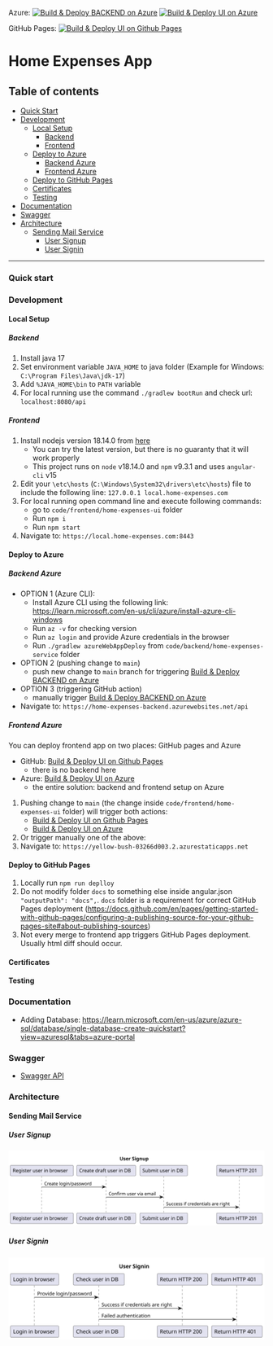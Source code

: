 Azure:
[![Build & Deploy BACKEND on Azure](https://github.com/home-expenses-github-username/home-expenses/actions/workflows/build-backend-azure.yml/badge.svg)](https://github.com/home-expenses-github-username/home-expenses/actions/workflows/build-backend-azure.yml)
[![Build & Deploy UI on Azure](https://github.com/home-expenses-github-username/home-expenses/actions/workflows/build-ui-azure.yml/badge.svg)](https://github.com/home-expenses-github-username/home-expenses/actions/workflows/build-ui-azure.yml)

GitHub Pages:
[![Build & Deploy UI on Github Pages](https://github.com/home-expenses-github-username/home-expenses/actions/workflows/build-ui-ghpages.yml/badge.svg)](https://github.com/home-expenses-github-username/home-expenses/actions/workflows/build-ui-ghpages.yml)

# Home Expenses App

## Table of contents

- [Quick Start](#quick-start)
- [Development](#development)
  - [Local Setup](#local-setup)
    - [Backend](#backend)
    - [Frontend](#frontend)
  - [Deploy to Azure](#deploy-to-azure)
    - [Backend Azure](#backend-azure)
    - [Frontend Azure](#frontend-azure)
  - [Deploy to GitHub Pages](#deploy-to-github-pages)
  - [Certificates](#certificates)
  - [Testing](#testing)
- [Documentation](#documentation)
- [Swagger](#swagger)
- [Architecture](#architecture)
  - [Sending Mail Service](#sending-mail-service)
    - [User Signup](#user-signup)
    - [User Signin](#user-signin)

---

### Quick start

### Development

#### Local Setup

##### Backend

1. Install java 17
2. Set environment variable `JAVA_HOME` to java folder (Example for Windows: `C:\Program Files\Java\jdk-17`)
3. Add `%JAVA_HOME\bin` to `PATH` variable
4. For local running use the command `./gradlew bootRun` and check url: `localhost:8080/api`

##### Frontend

1. Install nodejs version 18.14.0 from [here](https://nodejs.org/download/release/v18.14.0/)
   - You can try the latest version, but there is no guaranty that it will work properly
   - This project runs on `node` v18.14.0 and `npm` v9.3.1 and uses `angular-cli` v15
2. Edit your `\etc\hosts` (`C:\Windows\System32\drivers\etc\hosts`) file to include the following line: `127.0.0.1 local.home-expenses.com`
3. For local running open command line and execute following commands:
   - go to `code/frontend/home-expenses-ui` folder
   - Run `npm i`
   - Run `npm start`
4. Navigate to: `https://local.home-expenses.com:8443`

#### Deploy to Azure

##### Backend Azure

- OPTION 1 (Azure CLI):
  - Install Azure CLI using the following link: https://learn.microsoft.com/en-us/cli/azure/install-azure-cli-windows
  - Run `az -v` for checking version
  - Run `az login` and provide Azure credentials in the browser
  - Run `./gradlew azureWebAppDeploy` from `code/backend/home-expenses-service` folder
- OPTION 2 (pushing change to `main`)
  - push new change to `main` branch for triggering [Build & Deploy BACKEND on Azure](https://github.com/home-expenses-github-username/home-expenses/actions/workflows/build-backend-azure.yml)
- OPTION 3 (triggering GitHub action)
  - manually trigger [Build & Deploy BACKEND on Azure](https://github.com/home-expenses-github-username/home-expenses/actions/workflows/build-backend-azure.yml)
- Navigate to: `https://home-expenses-backend.azurewebsites.net/api`

##### Frontend Azure

You can deploy frontend app on two places: GitHub pages and Azure

- GitHub: [Build & Deploy UI on Github Pages](https://github.com/home-expenses-github-username/home-expenses/actions/workflows/build-ui-ghpages.yml)
  - there is no backend here
- Azure: [Build & Deploy UI on Azure](https://github.com/home-expenses-github-username/home-expenses/actions/workflows/build-ui-azure.yml)
  - the entire solution: backend and frontend setup on Azure

1. Pushing change to `main` (the change inside `code/frontend/home-expenses-ui` folder) will trigger both actions:
   - [Build & Deploy UI on Github Pages](https://github.com/home-expenses-github-username/home-expenses/actions/workflows/build-ui-ghpages.yml)
   - [Build & Deploy UI on Azure](https://github.com/home-expenses-github-username/home-expenses/actions/workflows/build-ui-azure.yml)
2. Or trigger manually one of the above:
3. Navigate to: `https://yellow-bush-03266d003.2.azurestaticapps.net`

#### Deploy to GitHub Pages

1. Locally run `npm run deplloy`
2. Do not modify folder `docs` to something else inside angular.json `"outputPath": "docs",`.
   `docs` folder is a requirement for correct GitHub Pages deployment
   (https://docs.github.com/en/pages/getting-started-with-github-pages/configuring-a-publishing-source-for-your-github-pages-site#about-publishing-sources)
3. Not every merge to frontend app triggers GitHub Pages deployment. Usually html diff should occur. 

#### Certificates

#### Testing

### Documentation

- Adding Database: https://learn.microsoft.com/en-us/azure/azure-sql/database/single-database-create-quickstart?view=azuresql&tabs=azure-portal

### Swagger
- [Swagger API](https://home-expenses-auth.azurewebsites.net/api)

### Architecture

#### Sending Mail Service

##### User Signup

![](docs/assets/plantuml/mail-service/user-signup.svg)

##### User Signin

![](docs/assets/plantuml/mail-service/user-signin.svg)

